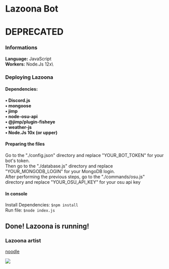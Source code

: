 # Lazoona Bot




# DEPRECATED






### Informations
**Language:** JavaScript\
**Workers:** Node.Js 12x\


### Deploying Lazoona
#### Dependencies:
**• Discord.js**\
**• mongoose**\
**• jimp**\
**• node-osu-api**\
**• @jimp/plugin-fisheye**\
**• weather-js**\
**• Node.Js 10x (or upper)**

#### Preparing the files
Go to the "./config.json" directory and replace "YOUR_BOT_TOKEN" for your bot's token.  
Then go to the "./database.js" directory and replace "YOUR_MONGODB_LOGIN" for your MongoDB login.  
After performing the previous steps, go to the "./commands/osu.js" directory and replace "YOUR_OSU_API_KEY" for your osu api key
#### In console
Install Dependencies: `$npm install`\
Run file: `$node index.js`

## Done! Lazoona is running!

### Lazoona artist
[noodle](https://twitter.com/mister_gayness)

<img src="https://cdn.discordapp.com/avatars/625374033365565465/58510fbce2f9b17a1c1425715e097775.webp?size=1280">
